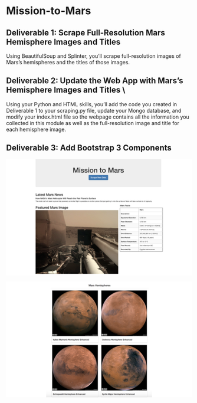 # Mission-to-Mars

## Deliverable 1: Scrape Full-Resolution Mars Hemisphere Images and Titles 

Using BeautifulSoup and Splinter, you’ll scrape full-resolution images of Mars’s hemispheres and the titles of those images.

## Deliverable 2: Update the Web App with Mars’s Hemisphere Images and Titles \

Using your Python and HTML skills, you’ll add the code you created in Deliverable 1 to your scraping.py file, update your Mongo database, and modify your index.html file so the webpage contains all the information you collected in this module as well as the full-resolution image and title for each hemisphere image.

## Deliverable 3: Add Bootstrap 3 Components
![alt text](https://github.com/valeria100719/Mission-to-Mars/blob/main/pics/1.png?raw=true)


![alt text](https://github.com/valeria100719//Mission-to-Mars/blob/main/pics/2.png?raw=true)

